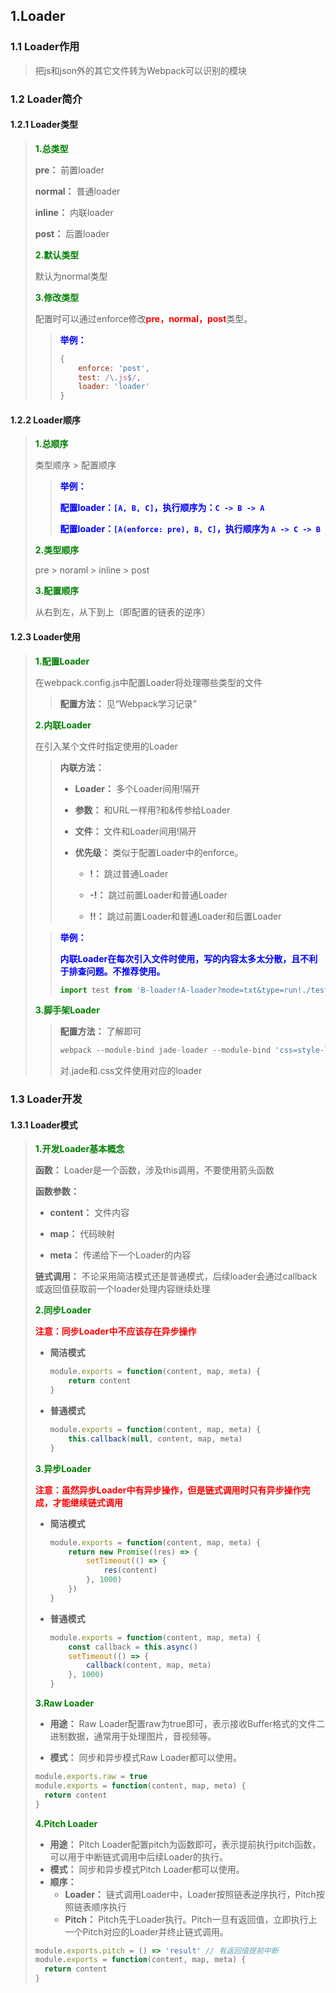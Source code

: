 ## 1.Loader

### 1.1 Loader作用

> 把js和json外的其它文件转为Webpack可以识别的模块



### 1.2 Loader简介

#### 1.2.1 Loader类型

> <font color=green>**1.总类型**</font>
>
> **pre：** 前置loader
>
> **normal：** 普通loader
>
> **inline：** 内联loader
>
> **post：** 后置loader
>
> <font color=green>**2.默认类型**</font>
>
> 默认为normal类型
>
> <font color=green>**3.修改类型**</font>
>
> 配置时可以通过enforce修改<font color=red>**pre，normal，post**</font>类型。
>
> > <font color=blue>**举例：**</font>
> >
> > ```javascript
> > {
> >     enforce: 'post',
> >     test: /\.js$/,
> >     loader: 'loader'
> > }
> > ```

#### 1.2.2 Loader顺序

> <font color=green>**1.总顺序**</font>
>
> 类型顺序 > 配置顺序
>
> > <font color=blue>**举例：**</font>
> >
> > **<font color=blue>配置loader：```[A, B, C]```，执行顺序为：```C -> B -> A```</font>**
> >
> > **<font color=blue>配置loader：```[A(enforce: pre), B, C]```，执行顺序为 ```A -> C -> B```</font>**
>
> <font color=green>**2.类型顺序**</font>
>
> pre > noraml > inline > post
>
> <font color=green>**3.配置顺序**</font>
>
> 从右到左，从下到上（即配置的链表的逆序）

#### 1.2.3 Loader使用

> <font color=green>**1.配置Loader**</font>
>
> 在webpack.config.js中配置Loader将处理哪些类型的文件
>
> > **配置方法：** 见“Webpack学习记录”
>
> <font color=green>**2.内联Loader**</font>
>
> 在引入某个文件时指定使用的Loader
>
> > **内联方法：**
> >
> > * **Loader：** 多个Loader间用!隔开
> >
> > * **参数：** 和URL一样用?和&传参给Loader
> >
> > * **文件：** 文件和Loader间用!隔开
> >
> > * **优先级：** 类似于配置Loader中的enforce。
> >
> >   * **!：** 跳过普通Loader
> >
> >   * **-!：** 跳过前置Loader和普通Loader
> >
> >   * **!!：** 跳过前置Loader和普通Loader和后置Loader
>
> > <font color=blue>**举例：**</font>
> >
> > <font color=blue>**内联Loader在每次引入文件时使用，写的内容太多太分散，且不利于排查问题。不推荐使用。**</font>
> >
> > ```javascript
> > import test from 'B-loader!A-loader?mode=txt&type=run!./test.txt'
> > ```
>
> <font color=green>**3.脚手架Loader**</font>
>
> > **配置方法：** 了解即可
> >
> > ```javascript
> > webpack --module-bind jade-loader --module-bind 'css=style-loader!css-loader'
> > ```
> >
> > 对.jade和.css文件使用对应的loader



### 1.3 Loader开发

#### 1.3.1 Loader模式

> <font color=green>**1.开发Loader基本概念**</font>
>
> **函数：** Loader是一个函数，涉及this调用，不要使用箭头函数
>
> **函数参数：**
>
> * **content：** 文件内容
>
> * **map：** 代码映射
>
> * **meta：** 传递给下一个Loader的内容
>
> **链式调用：** 不论采用简洁模式还是普通模式，后续loader会通过callback或返回值获取前一个loader处理内容继续处理
>
> <font color=green>**2.同步Loader**</font>
>
> <font color=red>**注意：同步Loader中不应该存在异步操作**</font>
>
> * **简洁模式**
>
>   ```javascript
>   module.exports = function(content, map, meta) {
>       return content
>   }
>   ```
>
> * **普通模式**
>
>   ```javascript
>   module.exports = function(content, map, meta) {
>       this.callback(null, content, map, meta)
>   }
>   ```
>
> <font color=green>**3.异步Loader**</font>
>
> <font color=red>**注意：虽然异步Loader中有异步操作，但是链式调用时只有异步操作完成，才能继续链式调用**</font>
>
> * **简洁模式**
>
>   ```javascript
>   module.exports = function(content, map, meta) {
>       return new Promise((res) => {
>           setTimeout(() => {
>               res(content)
>           }, 1000)
>       })
>   }
>   ```
>
> * **普通模式**
>
>   ```javascript
>   module.exports = function(content, map, meta) {
>       const callback = this.async()
>       setTimeout(() => {
>           callback(content, map, meta)
>       }, 1000)
>   }
>   ```
>
> <font color=green>**3.Raw Loader**</font>
>
> * **用途：** Raw Loader配置raw为true即可，表示接收Buffer格式的文件二进制数据，通常用于处理图片，音视频等。
>
> * **模式：** 同步和异步模式Raw Loader都可以使用。
>
> ```javascript
> module.exports.raw = true
> module.exports = function(content, map, meta) {
> 	return content
> }
> ```
>
> <font color=green>**4.Pitch Loader**</font>
>
> * **用途：** Pitch Loader配置pitch为函数即可，表示提前执行pitch函数，可以用于中断链式调用中后续Loader的执行。
> * **模式：** 同步和异步模式Pitch Loader都可以使用。
> * **顺序：** 
>   * **Loader：** 链式调用Loader中，Loader按照链表逆序执行，Pitch按照链表顺序执行
>   * **Pitch：** Pitch先于Loader执行。Pitch一旦有返回值，立即执行上一个Pitch对应的Loader并终止链式调用。
>
> ```javascript
> module.exports.pitch = () => 'result' // 有返回值提前中断
> module.exports = function(content, map, meta) {
> 	return content
> }
> ```

